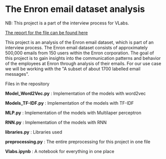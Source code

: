 # The Enron email dataset analysis

NB: This project is a part of the interview process for VLabs.

[The report for the file can be found here](https://github.com/sohamtalukdar/Enron-Email-Analysis/blob/main/Report.pdf)

This project is an analysis of the Enron email dataset, which is part of an interview process. The Enron email dataset consists of approximately 500,000 emails from 150 users within the Enron corporation. The goal of this project is to gain insights into the communication patterns and behavior of the employees at Enron through analysis of their emails. For our use case we will be working with the "A subset of about 1700 labelled email messages".

Files in the repository

**Model_Word2Vec.py** : Implementation of the models with word2vec

**Models_TF-IDF.py** : Implementation of the models with TF-IDF

**MLP.py** : Implementation of the models with Multilaper perceptron

**RNN.py** : Implementation of the models with RNN

**libraries.py** : Libraries used 

**preprocessing.py** : The entire preprocessing for this project in one file

**Vlabs.ipynb** : A notebook for everything in one place
